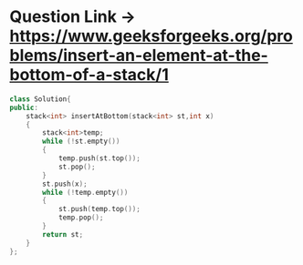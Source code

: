 # Question Link -> https://www.geeksforgeeks.org/problems/insert-an-element-at-the-bottom-of-a-stack/1

```cpp
class Solution{
public:
    stack<int> insertAtBottom(stack<int> st,int x)
    {
        stack<int>temp;
        while (!st.empty())
        {
            temp.push(st.top());
            st.pop();
        }
        st.push(x);
        while (!temp.empty())
        {
            st.push(temp.top());
            temp.pop();
        }
        return st;
    }
};
````
